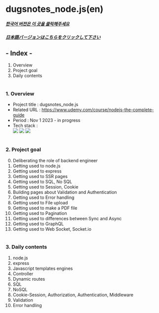 # dugsnotes_node.js(en)

##### [한국어 버전은 이 곳을 클릭해주세요](README.md)

##### [日本語バージョンはこちらをクリックして下さい](README_JP.md)

## - Index -

1. Overview
2. Project goal
3. Daily contents
   </br>
   </br>

### 1. Overview

- Project title : dugsnotes_node.js
- Related URL : https://www.udemy.com/course/nodejs-the-complete-guide
- Period : Nov 1 2023 - in progress
- Tech stack : </br>
  <img src="https://img.shields.io/badge/javascript-F7DF1E?style=for-the-badge&logo=javascript&logoColor=white">
  <img src="https://img.shields.io/badge/node.js-339933?style=for-the-badge&logo=node.js&logoColor=white"> <img src="https://img.shields.io/badge/express-000000?style=for-the-badge&logo=express&logoColor=white">
  </br>
  </br>

### 2. Project goal

0. Deliberating the role of backend engineer
1. Getting used to node.js
2. Getting used to express
3. Getting used to SSR pages
4. Getting used to SQL, No SQL
5. Getting used to Session, Cookie
6. Building pages about Validation and Authentication
7. Getting used to Error handling
8. Getting used to File upload
9. Getting used to make a PDF file
10. Getting used to Pagination
11. Getting used to differences between Sync and Async
12. Getting used to GraphQL
13. Getting used to Web Socket, Socket.io
    </br>
    </br>

### 3. Daily contents

1. node.js
2. express
3. Javascript templates engines
4. Controller
5. Dynamic routes
6. SQL
7. NoSQL
8. Cookie-Session, Authorization, Authentication, Middleware
9. Validation
10. Error handling
